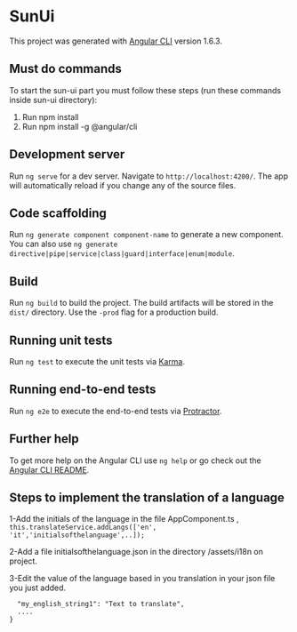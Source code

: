 # SunUi

This project was generated with [Angular CLI](https://github.com/angular/angular-cli) version 1.6.3.

## Must do commands
To start the sun-ui part you must follow these steps (run these commands inside sun-ui directory):
1. Run npm install
2. Run npm install -g @angular/cli

## Development server

Run `ng serve` for a dev server. Navigate to `http://localhost:4200/`. The app will automatically reload if you change any of the source files.

## Code scaffolding

Run `ng generate component component-name` to generate a new component. You can also use `ng generate directive|pipe|service|class|guard|interface|enum|module`.

## Build

Run `ng build` to build the project. The build artifacts will be stored in the `dist/` directory. Use the `-prod` flag for a production build.

## Running unit tests

Run `ng test` to execute the unit tests via [Karma](https://karma-runner.github.io).

## Running end-to-end tests

Run `ng e2e` to execute the end-to-end tests via [Protractor](http://www.protractortest.org/).

## Further help

To get more help on the Angular CLI use `ng help` or go check out the [Angular CLI README](https://github.com/angular/angular-cli/blob/master/README.md).

## Steps to implement the translation of a language

1-Add the initials of the language in the file AppComponent.ts ,
`this.translateService.addLangs(['en', 'it','initialsofthelanguage',..]);`

2-Add a file initialsofthelanguage.json in the directory /assets/i18n on project.

3-Edit the value of the language based in you translation in your json file you just added.

````bash{
  "my_english_string1": "Text to translate",
  ....
}
````